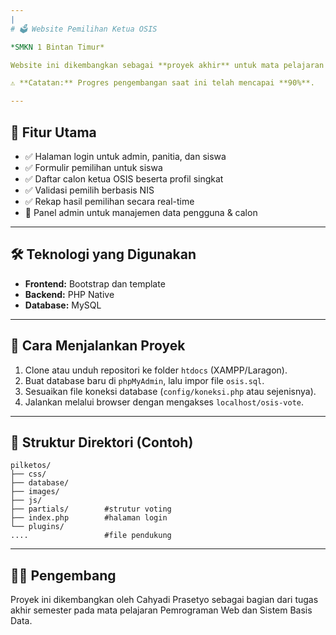 ```yaml
---
|
# 🗳️ Website Pemilihan Ketua OSIS

*SMKN 1 Bintan Timur*

Website ini dikembangkan sebagai **proyek akhir** untuk mata pelajaran **Pemrograman Web** dan **Sistem Basis Data**. Tujuan dari sistem ini adalah menyediakan platform digital yang transparan dan efisien dalam menyelenggarakan pemilihan Ketua OSIS secara online.

⚠️ **Catatan:** Progres pengembangan saat ini telah mencapai **90%**.

---
```


## 📌 Fitur Utama

* ✅ Halaman login untuk admin, panitia, dan siswa
* ✅ Formulir pemilihan untuk siswa
* ✅ Daftar calon ketua OSIS beserta profil singkat
* ✅ Validasi pemilih berbasis NIS
* ✅ Rekap hasil pemilihan secara real-time
* 🔧 Panel admin untuk manajemen data pengguna & calon

---

## 🛠 Teknologi yang Digunakan

* **Frontend:** Bootstrap dan template
* **Backend:** PHP Native
* **Database:** MySQL

---

## 🚀 Cara Menjalankan Proyek

1. Clone atau unduh repositori ke folder `htdocs` (XAMPP/Laragon).
2. Buat database baru di `phpMyAdmin`, lalu impor file `osis.sql`.
3. Sesuaikan file koneksi database (`config/koneksi.php` atau sejenisnya).
4. Jalankan melalui browser dengan mengakses `localhost/osis-vote`.

---

## 🧭 Struktur Direktori (Contoh)

```
pilketos/
├── css/             
├── database/           
├── images/       
├── js/   
├── partials/        #strutur voting
├── index.php        #halaman login           
└── plugins/
....                 #file pendukung
```

---

## 👨‍💻 Pengembang

Proyek ini dikembangkan oleh Cahyadi Prasetyo sebagai bagian dari tugas akhir semester pada mata pelajaran Pemrograman Web dan Sistem Basis Data.

